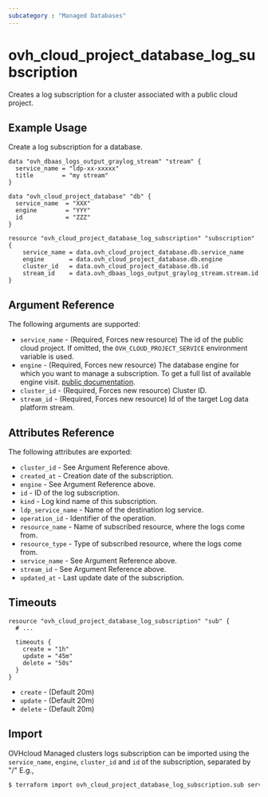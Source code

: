 ```yaml
---
subcategory : "Managed Databases"
---
```


# ovh_cloud_project_database_log_subscription

Creates a log subscription for a cluster associated with a public cloud project.

## Example Usage

Create a log subscription for a database.

```hcl
data "ovh_dbaas_logs_output_graylog_stream" "stream" {
  service_name = "ldp-xx-xxxxx"
  title        = "my stream"
}

data "ovh_cloud_project_database" "db" {
  service_name  = "XXX"
  engine        = "YYY"
  id            = "ZZZ"
}

resource "ovh_cloud_project_database_log_subscription" "subscription" {
	service_name = data.ovh_cloud_project_database.db.service_name
	engine       = data.ovh_cloud_project_database.db.engine
	cluster_id   = data.ovh_cloud_project_database.db.id
	stream_id    = data.ovh_dbaas_logs_output_graylog_stream.stream.id
}
```

## Argument Reference

The following arguments are supported:

* `service_name` - (Required, Forces new resource) The id of the public cloud project. If omitted,
  the `OVH_CLOUD_PROJECT_SERVICE` environment variable is used.
* `engine` - (Required, Forces new resource) The database engine for which you want to manage a subscription. To get a full list of available engine visit.
[public documentation](https://docs.ovh.com/gb/en/publiccloud/databases).
* `cluster_id` - (Required, Forces new resource) Cluster ID.
* `stream_id` - (Required, Forces new resource) Id of the target Log data platform stream.

## Attributes Reference

The following attributes are exported:

* `cluster_id` - See Argument Reference above.
* `created_at` - Creation date of the subscription.
* `engine` - See Argument Reference above.
* `id` - ID of the log subscription.
* `kind` - Log kind name of this subscription.
* `ldp_service_name` - Name of the destination log service.
* `operation_id` - Identifier of the operation.
* `resource_name` - Name of subscribed resource, where the logs come from.
* `resource_type` - Type of subscribed resource, where the logs come from.
* `service_name` - See Argument Reference above.
* `stream_id` - See Argument Reference above.
* `updated_at` - Last update date of the subscription.

## Timeouts

```hcl
resource "ovh_cloud_project_database_log_subscription" "sub" {
  # ...

  timeouts {
    create = "1h"
    update = "45m"
    delete = "50s"
  }
}
```
* `create` - (Default 20m)
* `update` - (Default 20m)
* `delete` - (Default 20m)

## Import

OVHcloud Managed clusters logs subscription can be imported using the `service_name`, `engine`, `cluster_id` and `id` of the subscription, separated by "/" E.g.,

```bash
$ terraform import ovh_cloud_project_database_log_subscription.sub service_name/engine/cluster_id/id
```